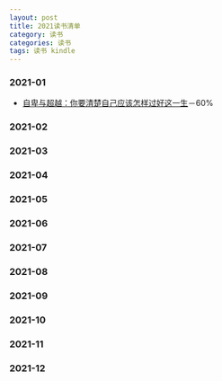 ```yaml
---
layout: post
title: 2021读书清单
category: 读书
categories: 读书
tags: 读书 kindle
---
```


### 2021-01
* [自卑与超越：你要清楚自己应该怎样过好这一生]()－60%

### 2021-02

### 2021-03


### 2021-04

### 2021-05

### 2021-06

### 2021-07

### 2021-08

### 2021-09

### 2021-10

### 2021-11

### 2021-12
